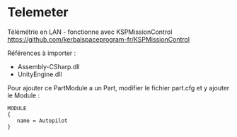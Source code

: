 Telemeter
=========

Télémétrie en LAN - fonctionne avec KSPMissionControl https://github.com/kerbalspaceprogram-fr/KSPMissionControl

Références à importer :
- Assembly-CSharp.dll
- UnityEngine.dll

Pour ajouter ce PartModule a un Part, modifier le fichier part.cfg et y ajouter le Module :
```
MODULE
{
   name = Autopilot
}
```
